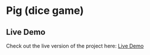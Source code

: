 # Pig (dice game)

## Live Demo

Check out the live version of the project here: [Live Demo](https://phoemoudom.github.io/pig-game-js/)
